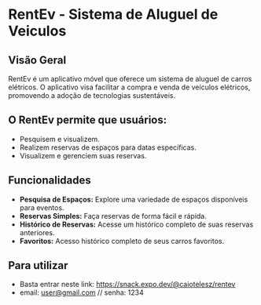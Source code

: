 # RentEv - Sistema de Aluguel de Veiculos

## Visão Geral
RentEv é um aplicativo móvel que oferece um sistema de aluguel de carros elétricos. O aplicativo visa facilitar a compra e venda de veículos elétricos, promovendo a adoção de tecnologias sustentáveis.

## O RentEv permite que usuários:

- Pesquisem e visualizem.
- Realizem reservas de espaços para datas específicas.
- Visualizem e gerenciem suas reservas.

## Funcionalidades

- **Pesquisa de Espaços:** Explore uma variedade de espaços disponíveis para eventos.
- **Reservas Simples:** Faça reservas de forma fácil e rápida.
- **Histórico de Reservas:** Acesse um histórico completo de suas reservas anteriores.
- **Favoritos:** Acesso histórico completo de seus carros favoritos.

## Para utilizar

- Basta entrar neste link: https://snack.expo.dev/@caiotelesz/rentev
- email: user@gmail.com // senha: 1234
